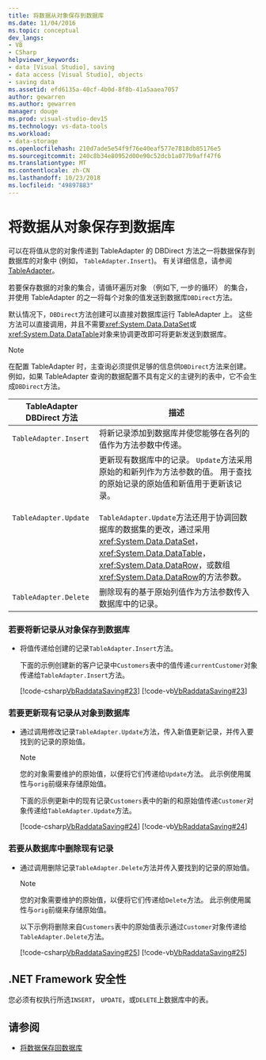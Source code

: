 ```yaml
---
title: 将数据从对象保存到数据库
ms.date: 11/04/2016
ms.topic: conceptual
dev_langs:
- VB
- CSharp
helpviewer_keywords:
- data [Visual Studio], saving
- data access [Visual Studio], objects
- saving data
ms.assetid: efd6135a-40cf-4b0d-8f8b-41a5aaea7057
author: gewarren
ms.author: gewarren
manager: douge
ms.prod: visual-studio-dev15
ms.technology: vs-data-tools
ms.workload:
- data-storage
ms.openlocfilehash: 210d7ade5e54f9f76e40eaf577e7818db85176e5
ms.sourcegitcommit: 240c8b34e80952d00e90c52dcb1a077b9aff47f6
ms.translationtype: MT
ms.contentlocale: zh-CN
ms.lasthandoff: 10/23/2018
ms.locfileid: "49897883"
---
```

# <a name="save-data-from-an-object-to-a-database"></a>将数据从对象保存到数据库
可以在将值从您的对象传递到 TableAdapter 的 DBDirect 方法之一将数据保存到数据库的对象中 (例如， `TableAdapter.Insert`)。 有关详细信息，请参阅[TableAdapter](../data-tools/create-and-configure-tableadapters.md)。

 若要保存数据的对象的集合，请循环遍历对象 （例如下, 一步的循环） 的集合，并使用 TableAdapter 的之一将每个对象的值发送到数据库`DBDirect`方法。

 默认情况下，`DBDirect`方法创建可以直接对数据库运行 TableAdapter 上。 这些方法可以直接调用，并且不需要<xref:System.Data.DataSet>或<xref:System.Data.DataTable>对象来协调更改即可将更新发送到数据库。

> [!NOTE]
>  在配置 TableAdapter 时，主查询必须提供足够的信息供`DBDirect`方法来创建。 例如，如果 TableAdapter 查询的数据配置不具有定义的主键列的表中，它不会生成`DBDirect`方法。

|TableAdapter DBDirect 方法|描述|
| - |-----------------|
|`TableAdapter.Insert`|将新记录添加到数据库并使您能够在各列的值作为方法参数中传递。|
|`TableAdapter.Update`|更新现有数据库中的记录。 `Update`方法采用原始的和新列作为方法参数的值。 用于查找的原始记录的原始值和新值用于更新该记录。<br /><br /> `TableAdapter.Update`方法还用于协调回数据库的数据集的更改，通过采用<xref:System.Data.DataSet>， <xref:System.Data.DataTable>， <xref:System.Data.DataRow>，或数组<xref:System.Data.DataRow>的方法参数。|
|`TableAdapter.Delete`|删除现有的基于原始列值作为方法参数传入数据库中的记录。|

### <a name="to-save-new-records-from-an-object-to-a-database"></a>若要将新记录从对象保存到数据库

-   将值传递给创建的记录`TableAdapter.Insert`方法。

     下面的示例创建新的客户记录中`Customers`表中的值传递`currentCustomer`对象传递给`TableAdapter.Insert`方法。

     [!code-csharp[VbRaddataSaving#23](../data-tools/codesnippet/CSharp/save-data-from-an-object-to-a-database_1.cs)]
     [!code-vb[VbRaddataSaving#23](../data-tools/codesnippet/VisualBasic/save-data-from-an-object-to-a-database_1.vb)]

### <a name="to-update-existing-records-from-an-object-to-a-database"></a>若要更新现有记录从对象到数据库

-   通过调用修改记录`TableAdapter.Update`方法，传入新值更新记录，并传入要找到的记录的原始值。

    > [!NOTE]
    >  您的对象需要维护的原始值，以便将它们传递给`Update`方法。 此示例使用属性与`orig`前缀来存储原始值。

     下面的示例更新中的现有记录`Customers`表中的新的和原始值传递`Customer`对象传递给`TableAdapter.Update`方法。

     [!code-csharp[VbRaddataSaving#24](../data-tools/codesnippet/CSharp/save-data-from-an-object-to-a-database_2.cs)]
     [!code-vb[VbRaddataSaving#24](../data-tools/codesnippet/VisualBasic/save-data-from-an-object-to-a-database_2.vb)]

### <a name="to-delete-existing-records-from-a-database"></a>若要从数据库中删除现有记录

-   通过调用删除记录`TableAdapter.Delete`方法并传入要找到的记录的原始值。

    > [!NOTE]
    >  您的对象需要维护的原始值，以便将它们传递给`Delete`方法。 此示例使用属性与`orig`前缀来存储原始值。

     以下示例将删除来自`Customers`表中的原始值表示通过`Customer`对象传递给`TableAdapter.Delete`方法。

     [!code-csharp[VbRaddataSaving#25](../data-tools/codesnippet/CSharp/save-data-from-an-object-to-a-database_3.cs)]
     [!code-vb[VbRaddataSaving#25](../data-tools/codesnippet/VisualBasic/save-data-from-an-object-to-a-database_3.vb)]

## <a name="net-framework-security"></a>.NET Framework 安全性
 您必须有权执行所选`INSERT`， `UPDATE`，或`DELETE`上数据库中的表。

## <a name="see-also"></a>请参阅

- [将数据保存回数据库](../data-tools/save-data-back-to-the-database.md)